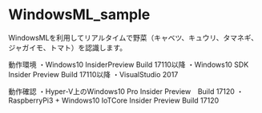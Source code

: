 # WindowsML_sample

WindowsMLを利用してリアルタイムで野菜（キャベツ、キュウリ、タマネギ、ジャガイモ、トマト）を認識します。

動作環境
・Windows10 InsiderPreview Build 17110以降
・Windows10 SDK Insider Preview Build 17110以降
・VisualStudio 2017

動作確認
・Hyper-V上のWindows10 Pro Insider Preview　Build 17120
・RaspberryPi3 + Windows10 IoTCore Insider Preview Build 17120

